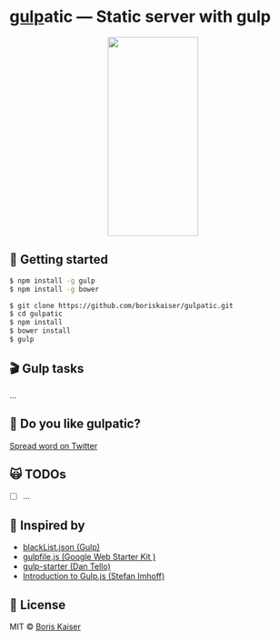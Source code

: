 # [gulp](http://gulpjs.com)atic — Static server with gulp


<p align="center">
  <img width="159" height="350" src="https://raw.githubusercontent.com/boriskaiser/gulpatic/master/src/images/gulp-logo/gulp-logo.png">
</p>


## :rocket: Getting started
```bash
$ npm install -g gulp
$ npm install -g bower

$ git clone https://github.com/boriskaiser/gulpatic.git
$ cd gulpatic
$ npm install
$ bower install
$ gulp
```


## :clapper: Gulp tasks
...


## :gift_heart: Do you like gulpatic?
[Spread word on Twitter](https://twitter.com/intent/tweet?text=gulpatic%20—%20Static%20server%20with%20gulp&url=https%3A%2F%2Fgithub.com%2Fboriskaiser%2Fgulpatic&via=boriskaiser)


## :scream_cat: TODOs
- [ ] ...


## :raised_hands: Inspired by
- [blackList.json (Gulp)](https://github.com/gulpjs/plugins/blob/master/src/blackList.json)
- [gulpfile.js (Google Web Starter Kit )](https://github.com/google/web-starter-kit/blob/master/gulpfile.js)
- [gulp-starter (Dan Tello)](https://github.com/greypants/gulp-starter)
- [Introduction to Gulp.js (Stefan Imhoff)](http://stefanimhoff.de/2014/gulp-tutorial-1-intro-setup/)


## :beers: License
MIT © [Boris Kaiser](http://boriskaiser.com)
